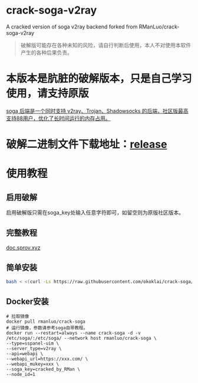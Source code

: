 # crack-soga-v2ray
 A cracked version of soga v2ray backend
 forked from RManLuo/crack-soga-v2ray

> 破解版可能存在各种未知的风险，请自行判断后使用，本人不对使用本软件产生的各种后果负责。

# 本版本是肮脏的破解版本，只是自己学习使用，请支持原版

[soga 后端是一个同时支持 v2ray、Trojan、Shadowsocks 的后端，社区版最高支持88用户，优化了长时间运行的内存占用。](https://github.com/sprov065/soga)

# 破解二进制文件下载地址：[release](https://github.com/okoklai/crack-soga/releases)

# 使用教程

## 启用破解

启用破解版只需在soga_key处输入任意字符即可，如留空则为原版社区版本。

## 完整教程

[doc.sprov.xyz](https://doc.sprov.xyz/)

## 简单安装

``` bash
bash < <(curl -Ls https://raw.githubusercontent.com/okoklai/crack-soga/main/install.sh)
```

## Docker安装

```
# 拉取镜像
docker pull rmanluo/crack-soga
# 运行镜像，参数请参考soga自带教程。
docker run --restart=always --name crack-soga -d -v /etc/soga/:/etc/soga/ --network host rmanluo/crack-soga \
--type=sspanel-uim \
--server_type=v2ray \
--api=webapi \
--webapi_url=https://xxx.com/ \
--webapi_mukey=xxx \
--soga_key=cracked_by_RMan \
--node_id=1
```


